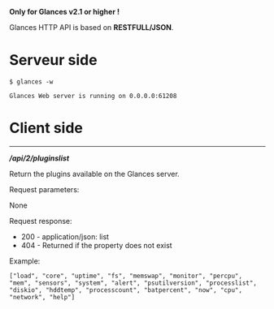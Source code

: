 **Only for Glances v2.1 or higher !**

Glances HTTP API is based on **RESTFULL/JSON**.

Serveur side
============

    $ glances -w

    Glances Web server is running on 0.0.0.0:61208

Client side
===========

***

_**/api/2/pluginslist**_

Return the plugins available on the Glances server.

Request parameters: 

None

Request response:

* 200 - application/json: list
* 404 - Returned if the property does not exist

Example:

```
["load", "core", "uptime", "fs", "memswap", "monitor", "percpu", "mem", "sensors", "system", "alert", "psutilversion", "processlist", "diskio", "hddtemp", "processcount", "batpercent", "now", "cpu", "network", "help"]
```




